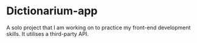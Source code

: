 # Dictionarium-app
A solo project that I am working on to practice my front-end development skills. It utilises a third-party API.
